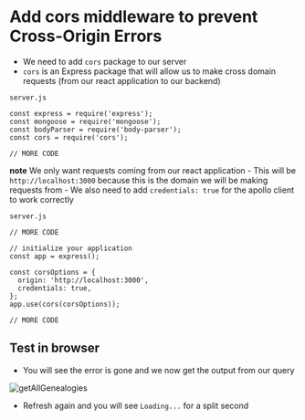 # Add cors middleware to prevent Cross-Origin Errors
* We need to add `cors` package to our server
* `cors` is an Express package that will allow us to make cross domain requests (from our react application to our backend)

`server.js`

```
const express = require('express');
const mongoose = require('mongoose');
const bodyParser = require('body-parser');
const cors = require('cors');

// MORE CODE
```

**note** We only want requests coming from our react application
    - This will be `http://localhost:3000` because this is the domain we will be making requests from
    - We also need to add `credentials: true` for the apollo client to work correctly

`server.js`

```
// MORE CODE

// initialize your application
const app = express();

const corsOptions = {
  origin: 'http://localhost:3000',
  credentials: true,
};
app.use(cors(corsOptions));

// MORE CODE
```

## Test in browser
* You will see the error is gone and we now get the output from our query

![getAllGenealogies](https://i.imgur.com/Jx0QxbO.png)

* Refresh again and you will see `Loading...` for a split second

